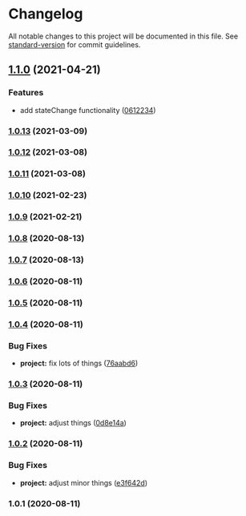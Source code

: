# Changelog

All notable changes to this project will be documented in this file. See [standard-version](https://github.com/conventional-changelog/standard-version) for commit guidelines.

## [1.1.0](https://github.com/olavoparno/react-use-hotjar/compare/v1.0.13...v1.1.0) (2021-04-21)


### Features

* add stateChange functionality ([0612234](https://github.com/olavoparno/react-use-hotjar/commit/0612234774e1073e439363c0fd6f71308b5dd15a))

### [1.0.13](https://github.com/olavoparno/react-use-hotjar/compare/v1.0.12...v1.0.13) (2021-03-09)

### [1.0.12](https://github.com/olavoparno/react-use-hotjar/compare/v1.0.11...v1.0.12) (2021-03-08)

### [1.0.11](https://github.com/olavoparno/react-use-hotjar/compare/v1.0.10...v1.0.11) (2021-03-08)

### [1.0.10](https://github.com/olavoparno/react-use-hotjar/compare/v1.0.9...v1.0.10) (2021-02-23)

### [1.0.9](https://github.com/olavoparno/react-use-hotjar/compare/v1.0.8...v1.0.9) (2021-02-21)

### [1.0.8](https://github.com/olavoparno/react-use-hotjar/compare/v1.0.7...v1.0.8) (2020-08-13)

### [1.0.7](https://github.com/olavoparno/react-use-hotjar/compare/v1.0.6...v1.0.7) (2020-08-13)

### [1.0.6](https://github.com/olavoparno/react-use-hotjar/compare/v1.0.5...v1.0.6) (2020-08-11)

### [1.0.5](https://github.com/olavoparno/react-use-hotjar/compare/v1.0.4...v1.0.5) (2020-08-11)

### [1.0.4](https://github.com/olavoparno/react-use-hotjar/compare/v1.0.3...v1.0.4) (2020-08-11)


### Bug Fixes

* **project:** fix lots of things ([76aabd6](https://github.com/olavoparno/react-use-hotjar/commit/76aabd67e9b51b8a75cf4f3925a455de1271bddc))

### [1.0.3](https://github.com/olavoparno/react-use-hotjar/compare/v1.0.2...v1.0.3) (2020-08-11)


### Bug Fixes

* **project:** adjust things ([0d8e14a](https://github.com/olavoparno/react-use-hotjar/commit/0d8e14a537a40681877cd0c6aefe6e95232c85d2))

### [1.0.2](https://github.com/olavoparno/react-use-hotjar/compare/v1.0.1...v1.0.2) (2020-08-11)


### Bug Fixes

* **project:** adjust minor things ([e3f642d](https://github.com/olavoparno/react-use-hotjar/commit/e3f642d5176e0346b2592c3e7a7aeadfe18348e6))

### 1.0.1 (2020-08-11)
